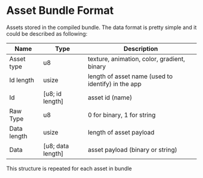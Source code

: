# Asset Bundle Format

Assets stored in the compiled bundle. The data format is pretty simple and it could be described as following:

| Name        | Type              | Description                                          |
| ----------- | ----------------- | ---------------------------------------------------- |
| Asset type  | u8                | texture, animation, color, gradient, binary          |
| Id length   | usize             | length of asset name (used to identify) in the app   |
| Id          | [u8; id length]   | asset id (name)                                      |
| Raw Type    | u8                | 0 for binary, 1 for string                           |
| Data length | usize             | length of asset payload                              |
| Data        | [u8; data length] | asset payload (binary or string)                     |

This structure is repeated for each asset in bundle